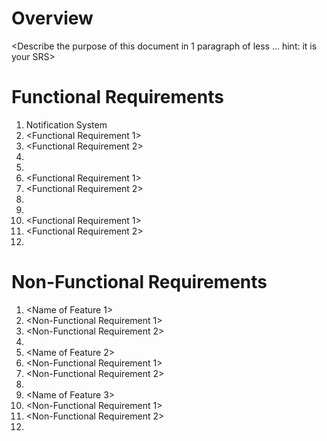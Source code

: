 # Overview
<Describe the purpose of this document in 1 paragraph of less … hint: it is
your SRS>
# Functional Requirements
 1. Notification System
  1. <Functional Requirement 1>
  1. <Functional Requirement 2>
  1. <And so on>
 1. <Agenda>
  1. <Functional Requirement 1>
  1. <Functional Requirement 2>
  1. <And so on>
 1. <Creating Tasks>
  1. <Functional Requirement 1>
  1. <Functional Requirement 2>
  1. <And so on>
 
# Non-Functional Requirements
 1. <Name of Feature 1>
  1. <Non-Functional Requirement 1>
  1. <Non-Functional Requirement 2>
  1. <And so on>
 1. <Name of Feature 2>
  1. <Non-Functional Requirement 1>
  1. <Non-Functional Requirement 2>
  1. <And so on>
 1. <Name of Feature 3>
  1. <Non-Functional Requirement 1>
  1. <Non-Functional Requirement 2>
  1. <And so on>
